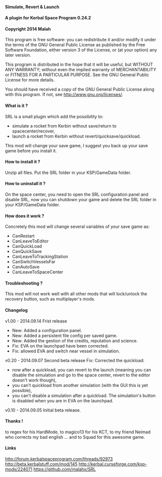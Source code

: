 ﻿#### Simulate, Revert & Launch
#### A plugin for Kerbal Space Program 0.24.2
#### Copyright 2014 Malah

This program is free software: you can redistribute it and/or modify
it under the terms of the GNU General Public License as published by
the Free Software Foundation, either version 3 of the License, or
(at your option) any later version.

This program is distributed in the hope that it will be useful,
but WITHOUT ANY WARRANTY; without even the implied warranty of
MERCHANTABILITY or FITNESS FOR A PARTICULAR PURPOSE.  See the
GNU General Public License for more details.

You should have received a copy of the GNU General Public License
along with this program.  If not, see <http://www.gnu.org/licenses/>. 


#### What is it ?

SRL is a small plugin which add the possibility to:
- simulate a rocket from Kerbin without save/return to spacecenter/recover,
- launch a rocket from Kerbin without revert/quicksave/quickload.

This mod will change your save game, I suggest you back up your save game before you install it.

#### How to install it ?

Unzip all files. Put the SRL folder in your KSP/GameData folder.

#### How to uninstall it ?

On the space center, you need to open the SRL configuration panel and disable SRL, now you can shutdown your game and delete the SRL folder in your KSP/GameData folder.

#### How does it work ?

Concretely this mod will change several variables of your save game as:
- CanRestart
- CanLeaveToEditor
- CanQuickLoad
- CanQuickSave
- CanLeaveToTrackingStation
- CanSwitchVesselsFar
- CanAutoSave
- CanLeaveToSpaceCenter

#### Troubleshooting ?

This mod will not work well with all other mods that will lock/unlock the recovery button, such as multiplayer's mods.

#### Changelog

v1.00 - 2014.09.14
Frist release
- New: Added a configuration panel.
- New: Added a persistent file config per saved game.
- New: Added the gestion of the credits, reputation and science.
- Fix: EVA on the launchpad have been corrected.
- Fix: allowed EVA and switch near vessel in simulation.

v0.20 - 2014.09.07
Second beta release
Fix:
Corrected the quickload:
- now after a quickload, you can revert to the launch (meaning you can disable the simulation and go to the space center, revert to the editor doesn't work though),
- you can't quickload from another simulation (with the GUI this is yet possible),
- you can't disable a simulation after a quickload.
The simulation's button is disabled when you are in EVA on the launchpad.

v0.10 - 2014.09.05
Initial beta release.

#### Thanks !

to regex for his HardMode, 
to magico13 for his KCT,
to my friend Neimad who corrects my bad english ...
and to Squad for this awesome game.

#### Links

http://forum.kerbalspaceprogram.com/threads/92973
http://beta.kerbalstuff.com/mod/145
http://kerbal.curseforge.com/ksp-mods/224071
https://github.com/malahx/SRL